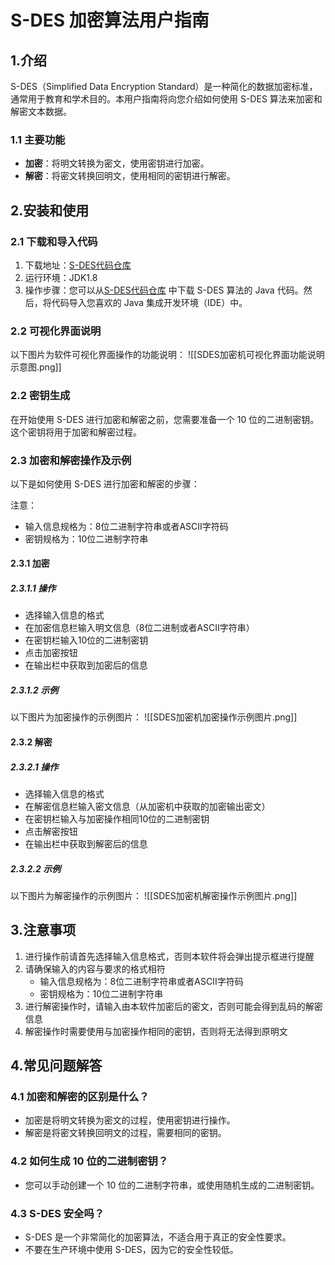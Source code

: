 
# S-DES 加密算法用户指南

## 1.介绍

S-DES（Simplified Data Encryption Standard）是一种简化的数据加密标准，通常用于教育和学术目的。本用户指南将向您介绍如何使用 S-DES 算法来加密和解密文本数据。

### 1.1 主要功能

- **加密**：将明文转换为密文，使用密钥进行加密。
- **解密**：将密文转换回明文，使用相同的密钥进行解密。

## 2.安装和使用

### 2.1 下载和导入代码

1. 下载地址：[S-DES代码仓库](https://github.com/SnowinMyDream/S-DES)
2. 运行环境：JDK1.8
3. 操作步骤：您可以从[S-DES代码仓库](https://github.com/SnowinMyDream/S-DES) 中下载 S-DES 算法的 Java 代码。然后，将代码导入您喜欢的 Java 集成开发环境（IDE）中。

### 2.2 可视化界面说明

以下图片为软件可视化界面操作的功能说明：
![[SDES加密机可视化界面功能说明示意图.png]]


### 2.2 密钥生成

在开始使用 S-DES 进行加密和解密之前，您需要准备一个 10 位的二进制密钥。这个密钥将用于加密和解密过程。

### 2.3 加密和解密操作及示例

以下是如何使用 S-DES 进行加密和解密的步骤：

注意：
- 输入信息规格为：8位二进制字符串或者ASCII字符码
- 密钥规格为：10位二进制字符串

#### 2.3.1 加密

##### 2.3.1.1 操作
- 选择输入信息的格式
- 在加密信息栏输入明文信息（8位二进制或者ASCII字符串）
- 在密钥栏输入10位的二进制密钥
- 点击加密按钮
- 在输出栏中获取到加密后的信息

##### 2.3.1.2 示例

以下图片为加密操作的示例图片：
![[SDES加密机加密操作示例图片.png]]

#### 2.3.2 解密

##### 2.3.2.1 操作
- 选择输入信息的格式
- 在解密信息栏输入密文信息（从加密机中获取的加密输出密文）
- 在密钥栏输入与加密操作相同10位的二进制密钥
- 点击解密按钮
- 在输出栏中获取到解密后的信息

##### 2.3.2.2 示例

以下图片为解密操作的示例图片：
![[SDES加密机解密操作示例图片.png]]

## 3.注意事项

1. 进行操作前请首先选择输入信息格式，否则本软件将会弹出提示框进行提醒
2. 请确保输入的内容与要求的格式相符
	- 输入信息规格为：8位二进制字符串或者ASCII字符码
	- 密钥规格为：10位二进制字符串
3. 进行解密操作时，请输入由本软件加密后的密文，否则可能会得到乱码的解密信息
4. 解密操作时需要使用与加密操作相同的密钥，否则将无法得到原明文

## 4.常见问题解答

### 4.1 加密和解密的区别是什么？

- 加密是将明文转换为密文的过程，使用密钥进行操作。
- 解密是将密文转换回明文的过程，需要相同的密钥。

### 4.2 如何生成 10 位的二进制密钥？

- 您可以手动创建一个 10 位的二进制字符串，或使用随机生成的二进制密钥。

### 4.3 S-DES 安全吗？

- S-DES 是一个非常简化的加密算法，不适合用于真正的安全性要求。
- 不要在生产环境中使用 S-DES，因为它的安全性较低。

